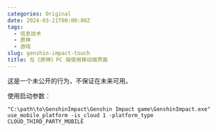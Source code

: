 ```yaml
---
categories: Original
date: 2024-03-21T00:00:00Z
tags:
  - 信息技术
  - 原神
  - 游戏
slug: genshin-impact-touch
title: 在《原神》PC 端使用移动端界面
---
```


这是一个未公开的行为，不保证在未来可用。

使用启动参数：

```shell
"C:\path\to\GenshinImpact\Genshin Impact game\GenshinImpact.exe" use_mobile_platform -is_cloud 1 -platform_type CLOUD_THIRD_PARTY_MOBILE
```
